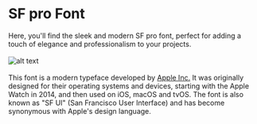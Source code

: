 # SF pro Font
Here, you'll find the sleek and modern SF pro font, perfect for adding a touch of elegance and professionalism to your projects.<br><br>
![alt text](https://developer.apple.com/fonts/images/fonts-hero-large_2x.png)<br><br>
This font is a modern typeface developed by <a href="https://www.apple.com/">Apple Inc.</a> It was originally designed for their operating systems and devices, starting with the Apple Watch in 2014, and then used on iOS, macOS and tvOS. The font is also known as "SF UI" (San Francisco User Interface) and has become synonymous with Apple's design language.

